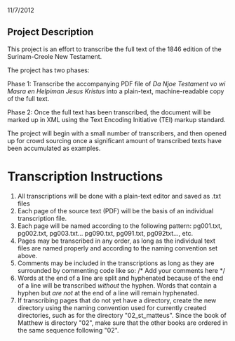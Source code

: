 11/7/2012

## Project Description ##
This project is an effort to transcribe the full text of the 1846 edition of the Surinam-Creole New Testament.  

The project has two phases:

Phase 1: Transcribe the accompanying PDF file of _Da Njoe Testament vo wi Masra en Helpiman Jesus Kristus_ into a plain-text, machine-readable copy of the full text.

Phase 2: Once the full text has been transcribed, the document will be marked up in XML using the Text Encoding Initiative (TEI) markup standard.  

The project will begin with a small number of transcribers, and then opened up for crowd sourcing once a significant amount of transcribed texts have been accumulated as examples. 

# Transcription Instructions #

1. All transcriptions will be done with a plain-text editor and saved as .txt files
2. Each page of the source text (PDF) will be the basis of an individual transcription file. 
3. Each page will be named according to the following pattern: pg001.txt, pg002.txt, pg003.txt... pg090.txt, pg091.txt, pg092txt..., etc.
4. Pages may be transcribed in any order, as long as the individual text files are named properly and according to the naming convention set above.
5. Comments may be included in the transcriptions as long as they are surrounded by commenting code like so: /* Add your comments here */
6. Words at the end of a line are split and hyphenated because of the end of a line will be transcribed *without* the hyphen.  Words that contain a hyphen but *are not* at the end of a line will remain hyphenated. 
7. If transcribing pages that do not yet have a directory, create the new directory using the naming convention used for currently created directories, such as for the directory "02_st_matteus".  Since the book of Matthew is directory "02", make sure that the other books are ordered in the same sequence following "02".


